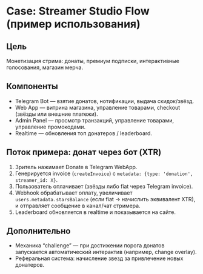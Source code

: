 # Case: Streamer Studio Flow (пример использования)

## Цель
Монетизация стрима: донаты, премиум подписки, интерактивные голосования, магазин мерча.

## Компоненты
- Telegram Bot — взятие донатов, нотификации, выдача скидок/звёзд.
- Web App — витрина магазина, управление товарами, checkout (звёзды или внешние платежи).
- Admin Panel — просмотр транзакций, управление товарами, управление промокодами.
- Realtime — обновления топ донатеров / leaderboard.

## Поток примера: донат через бот (XTR)
1. Зритель нажимает Donate в Telegram WebApp.
2. Генерируется invoice (`createInvoice`) с `metadata: {type: 'donation', streamer_id: X}`.
3. Пользователь оплачивает (звёзды либо fiat через Telegram invoice).
4. Webhook обрабатывает оплату, увеличивает `users.metadata.starsBalance` (если fiat → начислить эквивалент XTR), и отправляет сообщение в канал/чат стримера.
5. Leaderboard обновляется в realtime и показывается на сайте.

## Дополнительно
- Механика “challenge” — при достижении порога донатов запускается автоматический интерактив (например, change overlay).
- Реферальная система: начисление звезд за привлечение новых донатеров.